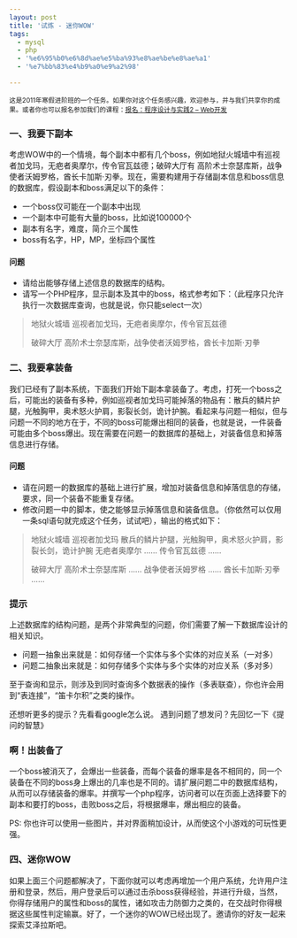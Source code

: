 ```yaml
---
layout: post
title: '试炼 - 迷你WOW'
tags:
  - mysql
  - php
  - '%e6%95%b0%e6%8d%ae%e5%ba%93%e8%ae%be%e8%ae%a1'
  - '%e7%bb%83%e4%b9%a0%e9%a2%98'

---
```


<small>这是2011年寒假进阶班的一个任务。如果你对这个任务感兴趣，欢迎参与，并与我们共享你的成果。或者你也可以报名参加我们的课程：<a href="http://www.pureweber.com/join/">报名：程序设计与实践2 – Web开发</a></small>

<h3>一、我要下副本</h3>

考虑WOW中的一个情境，每个副本中都有几个boss，例如地狱火城墙中有巡视者加戈玛，无疤者奥摩尔，传令官瓦兹德；破碎大厅有 高阶术士奈瑟库斯，战争使者沃姆罗格，酋长卡加斯·刃拳。现在，需要构建用于存储副本信息和boss信息的数据库，假设副本和boss满足以下的条件：

<ul>
<li>一个boss仅可能在一个副本中出现</li>
<li>一个副本中可能有大量的boss，比如说100000个</li>
<li>副本有名字，难度，简介三个属性</li>
<li>boss有名字，HP，MP，坐标四个属性</li>
</ul>

<h4>问题</h4>
<ul>
<li>请给出能够存储上述信息的数据库的结构。</li>
<li>请写一个PHP程序，显示副本及其中的boss，格式参考如下：（此程序只允许执行一次数据库查询，也就是说，你只能select一次）</li>
</ul>

<blockquote>
地狱火城墙
巡视者加戈玛，无疤者奥摩尔，传令官瓦兹德

破碎大厅
高阶术士奈瑟库斯，战争使者沃姆罗格，酋长卡加斯·刃拳
</blockquote>



<h3>二、我要拿装备</h3>

我们已经有了副本系统，下面我们开始下副本拿装备了。考虑，打死一个boss之后，可能出的装备有多种，例如巡视者加戈玛可能掉落的物品有：散兵的鳞片护腿，光触胸甲，奥术怒火护肩，影裂长剑，诡计护腕。看起来与问题一相似，但与问题一不同的地方在于，不同的boss可能爆出相同的装备，也就是说，一件装备可能由多个boss爆出。现在需要在问题一的数据库的基础上，对装备信息和掉落信息进行存储。

<h4>问题</h4>
<ul>
<li>请在问题一的数据库的基础上进行扩展，增加对装备信息和掉落信息的存储，要求，同一个装备不能重复存储。</li>
<li>修改问题一中的脚本，使之能够显示掉落信息和装备信息。（你依然可以仅用一条sql语句就完成这个任务，试试吧），输出的格式如下：</li>
</ul>


<blockquote>
地狱火城墙
    巡视者加戈玛
        散兵的鳞片护腿，光触胸甲，奥术怒火护肩，影裂长剑，诡计护腕
    无疤者奥摩尔
        ……
    传令官瓦兹德
        ……

破碎大厅
    高阶术士奈瑟库斯
        ……
    战争使者沃姆罗格
        ……
    酋长卡加斯·刃拳
        ……
</blockquote>




<h3>提示</h3>

上述数据库的结构问题，是两个非常典型的问题，你们需要了解一下数据库设计的相关知识。
<ul>
<li>问题一抽象出来就是：如何存储一个实体与多个实体的对应关系（一对多）</li>
<li>问题二抽象出来就是：如何存储多个实体与多个实体的对应关系（多对多）</li>
</ul>

至于查询和显示，则涉及到同时查询多个数据表的操作（多表联查），你也许会用到“表连接”，“笛卡尔积”之类的操作。

还想听更多的提示？先看看google怎么说。
遇到问题了想发问？先回忆一下《提问的智慧》

<h3>啊！出装备了</h3>

一个boss被消灭了，会爆出一些装备，而每个装备的爆率是各不相同的，同一个装备在不同的boss身上爆出的几率也是不同的。请扩展问题二中的数据库结构，从而可以存储装备的爆率。并撰写一个php程序，访问者可以在页面上选择要下的副本和要打的boss，击败boss之后，将根据爆率，爆出相应的装备。

PS: 你也许可以使用一些图片，并对界面稍加设计，从而使这个小游戏的可玩性更强。

<h3>四、迷你WOW</h3>

如果上面三个问题都解决了，下面你就可以考虑再增加一个用户系统，允许用户注册和登录，然后，用户登录后可以通过击杀boss获得经验，并进行升级，当然，你得存储用户的属性和boss的属性，诸如攻击力防御力之类的，在交战时你得根据这些属性判定输赢。好了，一个迷你的WOW已经出现了。邀请你的好友一起来探索艾泽拉斯吧。
